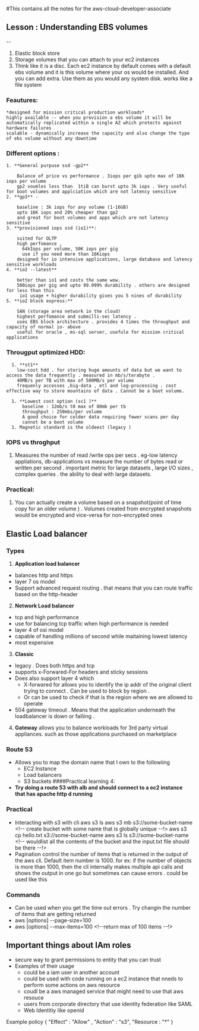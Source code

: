 #This contains all the notes for the aws-cloud-developer-associate


## Lesson : Understanding EBS volumes 
--

  1. Elastic block store
  2. Storage volumes that you can attach to your ec2 instances 
  3. Think like it is a disc. Each ec2 instance by default comes with a default ebs volume and it is this volume where your os would be installed. And 
      you can add extra. Use them as you would any system disk. works like a file system 
### Feautures: 
    *designed for mission critical production workloads*  
    highly available -- when you provision a ebs volume it will be automatically replicated within a single AZ which protects against hardware failures 
    scalable - dynamically increase the capacity and also change the type of ebs volume without any downtime 

###  Different options : 
    1. **General purpuse ssd -gp2** 
        
        Balance of price vs performance . 3iops per gib upto max of 16K iops per volume 
        gp2 voumles less than  1tiB can burst upto 3k iops . Very useful for boot volumes and applciation which are not latency sensitive 
    2. **gp3** - 
        
        baseline : 3k iops for any volume (1-16GB) 
        upto 16K iops and 20% cheaper than gp2 
        and great for boot volumes and apps which are not latency sensitive 
    3. **provisioned iops ssd (io1)**: 
        
        suited for OLTP
        high perfomance , 
          64kIops per volume, 50K iops per gig 
          use if you need more than 16Kiops
        designed for io intensive applications, large database and latency sensitive workloads 
    4. **io2 --latest** 
        
        better than io1 and costs the same wow. 
        500iops per gig and upto 99.999% durability . others are designed for less than this 
         io1 usage + higher durability gives you 5 nines of durability 
    5. **io2 block express:** 
        
        SAN (storage area network in the cloud) 
        highest perfomance and submilli-sec latency . 
        uses EBS block architecture . provides 4 times the throughput and capacity of normal io- above 
        useful for oracle , ms-sql server, usefule for mission critical applications 

### Througput optimized HDD: 
      1. **st1** 
        low-cost hdd . for storing huge amounts of data but we want to access the data frequently . measured in mb/s/terabyte . 
        40MB/s per TB with max of 500MB/s per volume 
        frequenly accesses ,big-data , etl and log-processing . cost effective way to store mountains of data . Cannot be a boot volume.

      1. **Lowest cost option (sc1 )**  
          baseline : 12mb/s t0 max of 80mb per tb
          throughput : 250mbs/per volume
          A good choice for colder data requiring fewer scans per day 
          cannot be a boot volume 
      1. Magnetic standard is the oldeest (legacy ) 

### IOPS vs throghput 
  1. Measures the number of read /write ops per secs . eg-low latency appliations, db-applications 
    vs measure the number of bytes read or written per second . important metric for large datasets , large I/O sizes , complex queries 
    . the ability to deal with large datasets. 

### Practical: 
  1. You can actually create a volume based on a snapshot(point of time copy for an older volume ) . 
  Volumes created from encrypted snapshots would be encrypted and vice-versa for non-encrypted ones 

## Elastic Load balancer 

### Types
1. **Application load balancer** 
  * balances http and https
  * layer 7 os model 
  * Support advanced request routing . that means that you can route traffic based on the http-header 
2. **Network Load balancer** 
  * tcp and high performance
  * use for balancing tcp traffic when high performance is needed 
  * layer 4 of osi model 
  * capable of handling millions of second while maitaining lowest latency 
  * most expensive 
3. **Classic** 
  * legacy . Does both https and tcp 
  * supports x-Forwared-For headers and sticky sessions 
  * Does also support layer 4 which 
    * X-forwared for allows you to identify the ip addr of the original client trying to connect . Can be used to block by region . 
    * Or can be used to check if that is the region where we are allowed to operate 
  * 504 gateway timeout . Means that the application underneath the loadbalancer is down or failiing . 
4. **Gateway** 
  allows you to balance workloads for 3rd party virtual appliances. such as those applications purchased on marketplace 
  


### Route 53 
* Allows you to map the domain name that I own to the followiing
  * EC2 Instance
  * Load balancers 
  * S3 buckets 
####Practical learning 4: 
*  **Try doing a route 53 with alb and should connect to a ec2 instance that has apache http d running**  


### Practical 
* Interacting with s3 with cli 
  aws s3 ls 
  aws s3 mb s3://some-bucket-name  <!-- create bucket with some name that is globally unique --!>
  aws s3 cp hello.txt s3://some-bucket-name 
  aws s3 ls s3://some-bucket-name  <!-- wouldlist all the contents of the bucket and the input.txt file should be there --!>
* Pagination
  control the number of items that is returned in the output of the aws cli. Default 
  item number is 1000. 
  for ex: if the number of objects is more than 1000, then the cli internally makes multiple api calls and shows the output in one go 
  but sometimes can cause errors . could be used like this 

### Commands
  * Can be used when you get the time out errors . Try changin the number of items that are getting returned  
  * aws [options] <command> <subcommand> --page-size=100 
  * aws [options] <command> <subcommand> --max-items=100  <!--return max of 100 items --!>
  
## Important things about IAm roles 
* secure way to grant permissions to entity that you can trust 
* Examples of their usage  
  * could be a iam user in another account 
  * could be used with  code running on a ec2 instance that nneds to perform some actions on aws resource 
  * coudl be a aws managed service that might need to use that aws resouce 
  * users from corporate directory that use identity federation like SAML
  * Web Identitiy like openid 


Example policy 
 {
  "Effect" : "Allow" , 
  "Action" : "s3", 
  "Resource : "*"
 }



  
